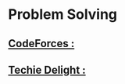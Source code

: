 # Problem Solving


## [CodeForces :](https://github.com/jps27CSE/Problem-Solving/tree/main/CodeForces)

## [Techie Delight :](https://github.com/jps27CSE/Problem-Solving/tree/main/Techie%20Delight)

